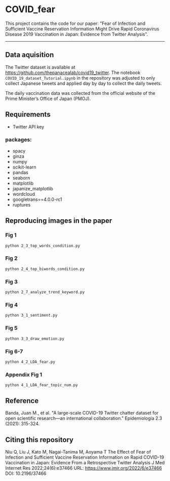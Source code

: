 # COVID_fear

This project contains the code for our paper: "Fear of Infection and Sufficient Vaccine Reservation Information Might Drive Rapid Coronavirus Disease 2019 Vaccination in Japan: Evidence from Twitter Analysis".

---

## Data aquisition
The Twitter dataset is available at https://github.com/thepanacealab/covid19_twitter. The notebook `COVID_19_dataset_Tutorial.ipynb` in the repository was adjusted to only collect Japanese tweets and applied day by day to collect the daily tweets.

The daily vaccination data was collected from the official website of the Prime Minister’s Office of Japan (PMOJ).

## Requirements
* Twitter API key
### packages:
* spacy
* ginza
* numpy
* scikit-learn
* pandas
* seaborn
* matplotlib
* japanize_matplotlib
* wordcloud
* googletrans==4.0.0-rc1
* ruptures

## Reproducing images in the paper
### Fig 1
```
python 2_3_top_words_condition.py
```
### Fig 2
```
python 2_4_top_biwords_condition.py
```
### Fig 3
```
python 2_7_analyze_trend_keyword.py
```
### Fig 4
```
python 3_1_sentiment.py
```
### Fig 5
```
python 3_3_draw_emotion.py
```
### Fig 6-7
```
python 4_2_LDA_fear.py
```
### Appendix Fig 1
```
python 4_1_LDA_fear_topic_num.py
```

## Reference
Banda, Juan M., et al. "A large-scale COVID-19 Twitter chatter dataset for open scientific research—an international collaboration." Epidemiologia 2.3 (2021): 315-324.

## Citing this repository
Niu Q, Liu J, Kato M, Nagai-Tanima M, Aoyama T
The Effect of Fear of Infection and Sufficient Vaccine Reservation Information on Rapid COVID-19 Vaccination in Japan: Evidence From a Retrospective Twitter Analysis
J Med Internet Res 2022;24(6):e37466
URL: https://www.jmir.org/2022/6/e37466
DOI: 10.2196/37466
